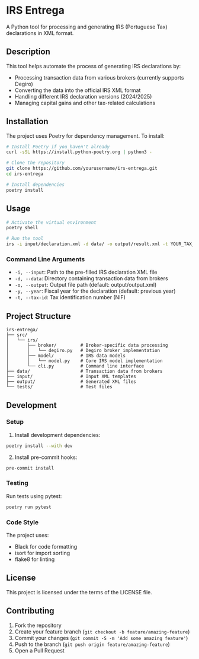 # IRS Entrega

A Python tool for processing and generating IRS (Portuguese Tax) declarations in XML format.

## Description

This tool helps automate the process of generating IRS declarations by:

- Processing transaction data from various brokers (currently supports Degiro)
- Converting the data into the official IRS XML format
- Handling different IRS declaration versions (2024/2025)
- Managing capital gains and other tax-related calculations

## Installation

The project uses Poetry for dependency management. To install:

```bash
# Install Poetry if you haven't already
curl -sSL https://install.python-poetry.org | python3 -

# Clone the repository
git clone https://github.com/yourusername/irs-entrega.git
cd irs-entrega

# Install dependencies
poetry install
```

## Usage

```bash
# Activate the virtual environment
poetry shell

# Run the tool
irs -i input/declaration.xml -d data/ -o output/result.xml -t YOUR_TAX_ID
```

### Command Line Arguments

- `-i, --input`: Path to the pre-filled IRS declaration XML file
- `-d, --data`: Directory containing transaction data from brokers
- `-o, --output`: Output file path (default: output/output.xml)
- `-y, --year`: Fiscal year for the declaration (default: previous year)
- `-t, --tax-id`: Tax identification number (NIF)

## Project Structure

```
irs-entrega/
├── src/
│   └── irs/
│       ├── broker/         # Broker-specific data processing
│       │   └── degiro.py   # Degiro broker implementation
│       ├── model/          # IRS data models
│       │   └── model.py    # Core IRS model implementation
│       └── cli.py          # Command line interface
├── data/                   # Transaction data from brokers
├── input/                  # Input XML templates
├── output/                 # Generated XML files
└── tests/                  # Test files
```

## Development

### Setup

1. Install development dependencies:

```bash
poetry install --with dev
```

2. Install pre-commit hooks:

```bash
pre-commit install
```

### Testing

Run tests using pytest:

```bash
poetry run pytest
```

### Code Style

The project uses:

- Black for code formatting
- isort for import sorting
- flake8 for linting

## License

This project is licensed under the terms of the LICENSE file.

## Contributing

1. Fork the repository
2. Create your feature branch (`git checkout -b feature/amazing-feature`)
3. Commit your changes (`git commit -S -m 'Add some amazing feature'`)
4. Push to the branch (`git push origin feature/amazing-feature`)
5. Open a Pull Request
